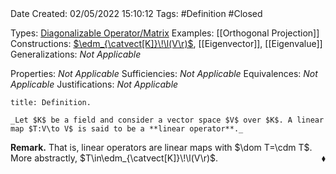 <br />
<br />

Date Created: 02/05/2022 15:10:12
Tags: #Definition #Closed

Types: [Diagonalizable Operator/Matrix](Diagonalizable%20Operator%20slash%20Matrix.md)
Examples: [[Orthogonal Projection]]
Constructions: [$\edm_{\catvect[K]}\!\l(V\r)$](Endomorphism%20Algebra%20(Vector%20Space).md), [[Eigenvector]], [[Eigenvalue]]
Generalizations: _Not Applicable_

Properties: _Not Applicable_
Sufficiencies: _Not Applicable_
Equivalences: _Not Applicable_
Justifications: _Not Applicable_

``` ad-Definition
title: Definition.

_Let $K$ be a field and consider a vector space $V$ over $K$. A linear map $T:V\to V$ is said to be a **linear operator**._

```

**Remark.** That is, linear operators are linear maps with $\dom T=\cdm T$. More abstractly, $T\in\edm_{\catvect[K]}\!\l(V\r)$.<span style="float:right;">$\blacklozenge$</span>
